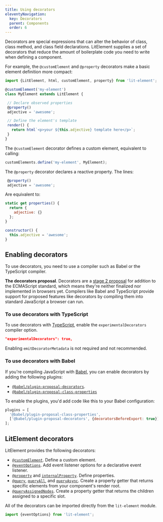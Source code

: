 ```yaml
---
title: Using decorators
eleventyNavigation:
  key: Decorators
  parent: Components
  order: 6
---
```


Decorators are special expressions that can alter the behavior of class, class method, and class field declarations. LitElement supplies a set of decorators that reduce the amount of boilerplate code you need to write when defining a component.

For example, the `@customElement` and `@property` decorators make a basic element definition more compact:

```js
import {LitElement, html, customElement, property} from 'lit-element';

@customElement('my-element')
class MyElement extends LitElement {

 // Declare observed properties
 @property()
 adjective = 'awesome';

 // Define the element's template
 render() {
   return html`<p>your ${this.adjective} template here</p>`;
 }
}
```

The `@customElement` decorator defines a custom element, equivalent to calling:

```js
customElements.define('my-element', MyElement);
```

The `@property` decorator declares a reactive property. The lines:

```js
 @property()
 adjective = 'awesome';
```

Are equivalent to:

```js
static get properties() {
  return {
    adjective: {}
  };
}

constructor() {
  this.adjective = 'awesome';
}
```

## Enabling decorators

To use decorators, you need to use a compiler such as Babel or the TypeScript compiler.

<div class="alert alert-info">

**The decorators proposal**. Decorators are a <a href="https://github.com/tc39/proposal-decorators" target="_blank" rel="noopener">stage 2 proposal</a> for addition to the ECMAScript standard, which means they're neither finalized nor implemented in browsers yet. Compilers like Babel and TypeScript provide support for proposed features like decorators by compiling them into standard JavaScript a browser can run.

</div>

### To use decorators with TypeScript

To use decorators with <a href="https://www.typescriptlang.org/docs/handbook/decorators.html" target="_blank" rel="noopener">TypeScript</a>, enable the `experimentalDecorators` compiler option.

```json
"experimentalDecorators": true,
```

Enabling `emitDecoratorMetadata` is not required and not recommended.

### To use decorators with Babel

If you're compiling JavaScript with <a href="https://babeljs.io/docs/en/" target="_blank" rel="noopener">Babel</a>, you can enable decorators by adding  the following plugins:

*   <a href="https://babeljs.io/docs/en/babel-plugin-proposal-decorators" target="_blank" rel="noopener">`@babel/plugin-proposal-decorators`</a>. 
*   <a href="https://babeljs.io/docs/en/babel-plugin-proposal-class-properties" target="_blank" rel="noopener">`@babel/plugin-proposal-class-properties`</a>

To enable the plugins, you'd add code like this to your Babel configuration:

```js
plugins = [
  '@babel/plugin-proposal-class-properties',
  ['@babel/plugin-proposal-decorators', {decoratorsBeforeExport: true}],
];
```

## LitElement decorators

LitElement provides the following decorators:

*   [`@customElement`](https://lit-element.polymer-project.org/api/modules/_lit_element_.html#customelement). Define a custom element.
*   [`@eventOptions`](https://lit-element.polymer-project.org/api/modules/_lit_element_.html#eventoptions). Add event listener options for a declarative event listener.
*   [`@property`](https://lit-element.polymer-project.org/api/modules/_lit_element_.html#property) and [`internalProperty`](https://lit-element.polymer-project.org/api/modules/_lit_element_.html#internalproperty). Define properties.
*   [`@query`](https://lit-element.polymer-project.org/api/modules/_lit_element_.html#query), [`queryAll`](https://lit-element.polymer-project.org/api/modules/_lit_element_.html#queryAll), and [`queryAsync`](https://lit-element.polymer-project.org/api/modules/_lit_element_.html#queryAsync). Create a property getter that returns specific elements from your component's render root.
*   [`@queryAssignedNodes`](https://lit-element.polymer-project.org/api/modules/_lit_element_.html#queryAssignedNodes). Create a property getter that returns the children assigned to a specific slot. 


All of the decorators can be imported directly from the <code>lit-element</code> module.

```js
import {eventOptions} from 'lit-element';
```
